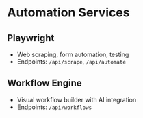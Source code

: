 # Automation Services

## Playwright

- Web scraping, form automation, testing
- Endpoints: `/api/scrape`, `/api/automate`

## Workflow Engine

- Visual workflow builder with AI integration
- Endpoints: `/api/workflows`
